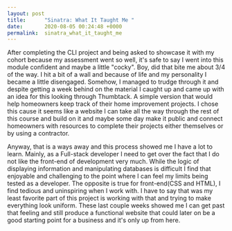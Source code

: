 ```yaml
---
layout: post
title:      "Sinatra: What It Taught Me "
date:       2020-08-05 00:24:48 +0000
permalink:  sinatra_what_it_taught_me
---
```



After completing the CLI project and being asked to showcase it with my cohort because my assessment went so well, it's safe to say I went into this module confident and maybe a little "cocky". Boy, did that bite me about 3/4 of the way. I hit a bit of a wall and because of life and my personality I became a little disengaged. Somehow, I managed to trudge through it and despite getting a week behind on the material I caught up and came up with an idea for this looking through Thumbtack.  A simple version that would help homeowners keep track of their home improvement projects. I chose this cause it seems like a website I can take all the way through the rest of this course and build on it and maybe some day make it public and connect homeowners with resources to complete their projects either themselves or by using a contractor.  

Anyway, that is a ways away and this process showed me I have a lot to learn. Mainly, as a Full-stack developer I need to get over the fact that I do not like the front-end of development very much. While the logic of displaying information and manipulating databases is difficult I find that enjoyable and challenging to the point where I can feel my limits being tested as a developer. The opposite is true for front-end(CSS and HTML), I find tedious and uninspiring when I work with. I have to say that was my least favorite part of this project is working with that and trying to make everything look uniform. These last couple weeks showed me I can get past that feeling and still produce a functional website that could later on be a good starting point for a business and it's only up from here.
